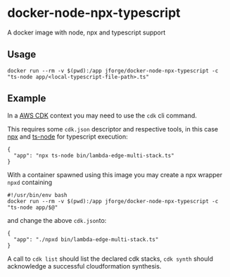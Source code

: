 # docker-node-npx-typescript
A docker image with node, npx and typescript support

## Usage

`docker run --rm -v $(pwd):/app jforge/docker-node-npx-typescript -c "ts-node app/<local-typescript-file-path>.ts"`

## Example

In a [AWS CDK](https://docs.aws.amazon.com/cdk/index.html) context you may need to use the `cdk` cli command.

This requires some `cdk.json` descriptor and respective tools, in this case [npx](https://www.npmjs.com/package/npx) and [ts-node](https://www.npmjs.com/package/ts-node) for typescript execution:
```
{
  "app": "npx ts-node bin/lambda-edge-multi-stack.ts"
}
```

With a container spawned using this image you may create a npx wrapper `npxd` containing

```
#!/usr/bin/env bash
docker run --rm -v $(pwd):/app jforge/docker-node-npx-typescript -c "ts-node app/$@"
```

and change the above `cdk.json`to:

```
{
  "app": "./npxd bin/lambda-edge-multi-stack.ts"
}
```

A call to `cdk list` should list the declared cdk stacks, `cdk synth` should acknowledge a successful cloudformation synthesis. 
